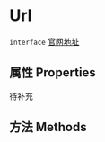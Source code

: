 # Url 
`interface` [官网地址](https://microsoft.github.io/monaco-editor/typedoc/classes/Uri.html)

## 属性 Properties
待补充
## 方法 Methods
